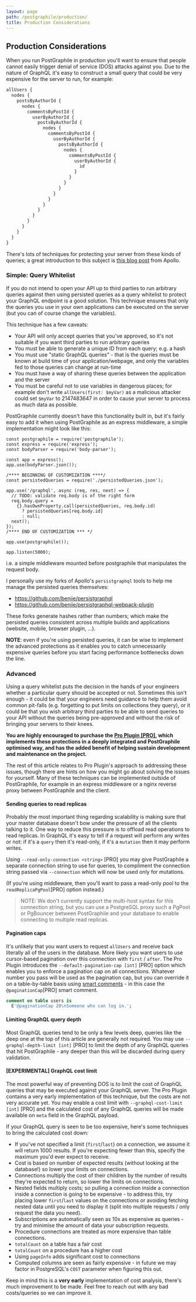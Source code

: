 ```yaml
---
layout: page
path: /postgraphile/production/
title: Production Considerations
---
```


## Production Considerations

When you run PostGraphile in production you'll want to ensure that people
cannot easily trigger denial of service (DOS) attacks against you. Due to the
nature of GraphQL it's easy to construct a small query that could be very
expensive for the server to run, for example:

```graphql
allUsers {
  nodes {
    postsByAuthorId {
      nodes {
        commentsByPostId {
          userByAuthorId {
            postsByAuthorId {
              nodes {
                commentsByPostId {
                  userByAuthorId {
                    postsByAuthorId {
                      nodes {
                        commentsByPostId {
                          userByAuthorId {
                            id
                          }
                        }
                      }
                    }
                  }
                }
              }
            }
          }
        }
      }
    }
  }
}
```

There's lots of techniques for protecting your server from these kinds of
queries; a great introduction to this subject is [this blog
post](https://dev-blog.apollodata.com/securing-your-graphql-api-from-malicious-queries-16130a324a6b)
from Apollo.

### Simple: Query Whitelist

If you do not intend to open your API up to third parties to run arbitrary
queries against then using persisted queries as a query whitelist to protect
your GraphQL endpoint is a good solution. This technique ensures that only the
queries you use in your own applications can be executed on the server (but you
can of course change the variables).

This technique has a few caveats:

- Your API will only accept queries that you've approved, so it's not suitable if you want third parties to run arbitrary queries
- You must be able to generate a unique ID from each query; e.g. a hash
- You must use "static GraphQL queries" - that is the queries must be known at build time of your application/webpage, and only the variables fed to those queries can change at run-time
- You must have a way of sharing these queries between the application and the server
- You must be careful not to use variables in dangerous places; for example don't write `allUsers(first: $myVar)` as a malicious attacker could set `$myVar` to 2147483647 in order to cause your server to process as much data as possible.

PostGraphile currently doesn't have this functionality built in, but it's
fairly easy to add it when using PostGraphile as an express middleware, a
simple implementation might look like this:

```js{9-18}
const postgraphile = require('postgraphile');
const express = require('express');
const bodyParser = require('body-parser');

const app = express();
app.use(bodyParser.json());

/**** BEGINNING OF CUSTOMIZATION ****/
const persistedQueries = require('./persistedQueries.json');

app.use('/graphql', async (req, res, next) => {
  // TODO: validate req.body is of the right form
  req.body.query =
    {}.hasOwnProperty.call(persistedQueries, req.body.id)
      ? persistedQueries[req.body.id]
      : null;
  next();
});
/**** END OF CUSTOMIZATION *** */

app.use(postgraphile());

app.listen(5000);
```

i.e. a simple middleware mounted before postgraphile that manipulates the request body.

I personally use my forks of Apollo's `persistgraphql` tools to help me manage
the persisted queries themselves:

- https://github.com/benjie/persistgraphql
- https://github.com/benjie/persistgraphql-webpack-plugin

These forks generate hashes rather than numbers; which make the persisted
queries consistent across multiple builds and applications (website, mobile,
browser plugin, ...).

**NOTE**: even if you're using persisted queries, it can be wise to implement
the advanced protections as it enables you to catch unnecessarily expensive
queries before you start facing performance bottlenecks down the line.


### Advanced

Using a query whitelist puts the decision in the hands of your engineers
whether a particular query should be accepted or not. Sometimes this isn't
enough - it could be that your engineers need guidance to help them avoid
common pit-falls (e.g. forgetting to put limits on collections they query), or
it could be that you wish arbitrary third parties to be able to send queries to
your API without the queries being pre-approved and without the risk of
bringing your servers to their knees.

**You are highly encouraged to purchase the [Pro Plugin [PRO]](/postgraphile/pricing/),
which implements these protections in a deeply integrated and PostGraphile
optimised way, and has the added benefit of helping sustain development and
maintenance on the project.**


The rest of this article relates to Pro Plugin's approach to addressing these
issues, though there are hints on how you might go about solving the issues for
yourself. Many of these techniques can be implemented outside of PostGraphile,
for example in an express middleware or a nginx reverse proxy between
PostGraphile and the client.

#### Sending queries to read replicas

Probably the most important thing regarding scalability is making sure that your
master database doesn't bow under the pressure of all the clients talking to it.
One way to reduce this pressure is to offload read operations to read replicas.
In GraphQL it's easy to tell if a request will perform any writes or not: if
it's a `query` then it's read-only, if it's a `mutation` then it may perform
writes.

Using `--read-only-connection <string>` [PRO] you may give PostGraphile a
separate connection string to use for queries, to compliment the connection
string passed via `--connection` which will now be used only for mutations.

(If you're using middleware, then you'll want to pass a read-only pool to the
`readReplicaPgPool`[PRO] option instead.)

> NOTE: We don't currently support the multi-host syntax for this connection
> string, but you can use a PostgreSQL proxy such a PgPool or PgBouncer between
> PostGraphile and your database to enable connecting to multiple read
> replicas.

#### Pagination caps

It's unlikely that you want users to request `allUsers` and receive back
literally all of the users in the database. More likely you want users to use
cursor-based pagination over this connection with `first` / `after`. The Pro
Plugin introduces the `--default-pagination-cap [int]` [PRO] option which
enables you to enforce a pagination cap on all connections. Whatever number
you pass will be used as the pagination cap, but you can override it on a
table-by-table basis using [smart comments](/postgraphile/smart-comments/) - in this case the `@paginationCap`[PRO] smart comment.

```sql
comment on table users is
  E'@paginationCap 20\nSomeone who can log in.';
```

#### Limiting GraphQL query depth

Most GraphQL queries tend to be only a few levels deep, queries like the deep
one at the top of this article are generally not required. You may use
`--graphql-depth-limit [int]` [PRO] to limit the depth of any GraphQL queries
that hit PostGraphile - any deeper than this will be discarded during query
validation.

#### [EXPERIMENTAL] GraphQL cost limit

The most powerful way of preventing DOS is to limit the cost of GraphQL queries
that may be executed against your GraphQL server. The Pro Plugin contains a
very early implementation of this technique, but the costs are not very
accurate yet. You may enable a cost limit with `--graphql-cost-limit [int]`
[PRO] and the calculated cost of any GraphQL queries will be made available on
`meta` field in the GraphQL payload.

If your GraphQL query is seen to be too expensive, here's some techniques to
bring the calculated cost down:

* If you've not specified a limit (`first`/`last`) on a connection, we assume
  it will return 1000 results. If you're expecting fewer than this, specify the
  maximum you'd ever expect to receive.
* Cost is based on number of expected results (without looking at the
  database!) so lower your limits on connections.
* Connections multiply the cost of their children by the number of results
  they're expected to return, so lower the limits on connections.
* Nested fields multiply costs; so pulling a connection inside a connection
  inside a connection is going to be expensive - to address this, try placing
  lower `first`/`last` values on the connections or avoiding fetching nested
  data until you need to display it (split into multiple requests / only
  request the data you need).
* Subscriptions are automatically seen as 10x as expensive as queries - try
  and minimise the amount of data your subscription requests.
* Procedure connections are treated as more expensive than table connections.
* `totalCount` on a table has a fair cost
* `totalCount` on a procedure has a higher cost
* Using `pageInfo` adds significant cost to connections
* Computed columns are seen as fairly expensive - in future we may factor in
  PostgreSQL's `COST` parameter when figuring this out.

Keep in mind this is a **very early** implementation of cost analysis, there's
much improvement to be made. Feel free to reach out with any bad costs/queries
so we can improve it.
